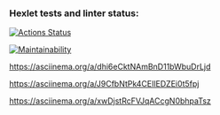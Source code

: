 ### Hexlet tests and linter status:
[![Actions Status](https://github.com/Svetlenkaja/frontend-project-44/actions/workflows/hexlet-check.yml/badge.svg)](https://github.com/Svetlenkaja/frontend-project-44/actions)

[![Maintainability](https://api.codeclimate.com/v1/badges/02fff497071c52e4e9bc/maintainability)](https://codeclimate.com/github/Svetlenkaja/frontend-project-44/maintainability)

https://asciinema.org/a/dhi6eCktNAmBnD11bWbuDrLjd

https://asciinema.org/a/J9CfbNtPk4CEIlEDZEi0t5fpj

https://asciinema.org/a/xwDjstRcFVJqACcgN0bhpaTsz